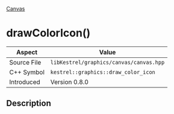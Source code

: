 [Canvas](index)
# drawColorIcon()
| Aspect | Value |
| --- | --- |
| Source File | `libKestrel/graphics/canvas/canvas.hpp` |
| C++ Symbol | `kestrel::graphics::draw_color_icon` |
| Introduced | Version 0.8.0 |
## Description

